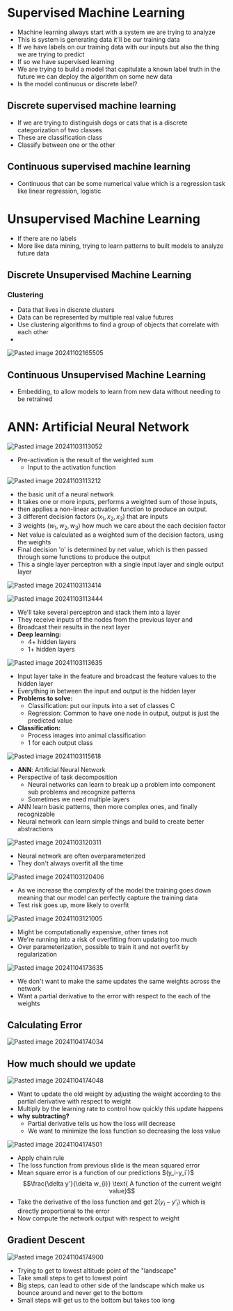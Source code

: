 # Supervised Machine Learning
- Machine learning always start with a system we are trying to analyze
- This is system is generating data it'll be our training data
- If we have labels on our training data with our inputs but also the thing we are trying to predict
- If so we have supervised learning
- We are trying to build a model that capitulate a known label truth in the future we can deploy the algorithm on some new data
- Is the model continuous or discrete label?
## Discrete supervised machine learning
- If we are trying to distinguish dogs or cats that is a discrete categorization of two classes 
- These are classification class
- Classify between one or the other
## Continuous supervised machine learning
- Continuous that can be some numerical value which is a regression task like linear regression, logistic

# Unsupervised Machine Learning
- If there are no labels 
- More like data mining, trying to learn patterns to built models to analyze future data
## Discrete Unsupervised Machine Learning
### Clustering
- Data that lives in discrete clusters 
- Data can be represented by multiple real value futures
- Use clustering algorithms to find a group of objects that correlate with each other
- 

![Pasted image 20241102165505](https://github.com/user-attachments/assets/a3a486b0-67f9-4165-85f1-485f974f87cf)


## Continuous Unsupervised Machine Learning 
- Embedding, to allow models to learn from new data without needing to be retrained


# ANN: Artificial Neural Network
![Pasted image 20241103113052](https://github.com/user-attachments/assets/e58cd4b8-20ad-43b7-9c06-d1e802523ee3)


- Pre-activation is the result of the weighted sum
	- Input to the activation function

![Pasted image 20241103113212](https://github.com/user-attachments/assets/f2cc951a-debd-47e3-bccd-be2e6f7463cd)


- the basic unit of a neural network
- It takes one or more inputs, performs a weighted sum of those inputs,
- then applies a non-linear activation function to produce an output.
- 3 different decision factors ($x_{1}, x_{2}, x_{3}$) that are inputs
- 3 weights ($w_{1}, w_{2}, w_{3}$) how much we care about the each decision factor
- Net value is calculated as a weighted sum of the decision factors, using the weights
- Final decision 'o' is determined by net value, which is then passed through some functions to produce the output 
- This a single layer perceptron with a single input layer and single output layer

![Pasted image 20241103113414](https://github.com/user-attachments/assets/a250c584-01a6-4ebf-af25-0b361559fe10)


![Pasted image 20241103113444](https://github.com/user-attachments/assets/cbed8e4b-1917-4baf-9215-d4ddc86fe8b5)

- We'll take several perceptron and stack them into a layer 
- They receive inputs of the nodes from the previous layer and
- Broadcast their results in the next layer 
- **Deep learning:**
	- 4+ hidden layers
	- 1+ hidden layers


![Pasted image 20241103113635](https://github.com/user-attachments/assets/065887fd-cde5-4d74-87e8-04fd96c560a1)


- Input layer take in the feature and broadcast the feature values to the hidden layer
- Everything in between the input and output is the hidden layer 
- **Problems to solve:**
	- Classification: put our inputs into a set of classes C
	- Regression: Common to have one node in output, output is just the predicted value
- **Classification:**
	- Process images into animal classification
	- 1 for each output class


![Pasted image 20241103115618](https://github.com/user-attachments/assets/cb17324f-ce7d-45b8-9645-4d7c57815d0c)


- **ANN**: Artificial Neural Network
- Perspective of task decomposition 
	- Neural networks can learn to break up a problem into component sub problems and recognize patterns 
	- Sometimes we need multiple layers 
- ANN learn basic patterns, then more complex ones, and finally recognizable 
- Neural network can learn simple things and build to create better abstractions 


![Pasted image 20241103120311](https://github.com/user-attachments/assets/2e988a80-8e05-4361-bc7b-2d0676b3efa7)


- Neural network are often overparameterized 
- They don't always overfit all the time 


![Pasted image 20241103120406](https://github.com/user-attachments/assets/a0a73f32-20fe-40e1-94e2-9e42a63ed445)


- As we increase the complexity of the model the training goes down meaning that our model can perfectly capture the training data 
- Test risk goes up, more likely to overfit

![Pasted image 20241103121005](https://github.com/user-attachments/assets/5fc9fffb-acb3-42b7-9da8-1f3f3ca3a915)


- Might be computationally expensive, other times not
- We're running into a risk of overfitting from updating too much
- Over parameterization, possible to train it and not overfit by regularization 

![Pasted image 20241104173635](https://github.com/user-attachments/assets/e2c18367-a1cb-48f0-8f45-009ec8a6ae79)


- We don't want to make the same updates the same weights across the network
- Want a partial derivative to the error with respect to the each of the weights
## Calculating Error

![Pasted image 20241104174034](https://github.com/user-attachments/assets/3924441f-5eda-49ce-9666-5a597289f0d6)


## How much should we update

![Pasted image 20241104174048](https://github.com/user-attachments/assets/8a5deed6-3b3e-4062-9a5b-14d2df9eb39d)


- Want to update the old weight by adjusting the weight according to the partial derivative with respect to weight 
- Multiply by the learning rate to control how quickly this update happens 
- **why subtracting?**
	- Partial derivative tells us how the loss will decrease
	- We want to minimize the loss function so decreasing the loss value 


![Pasted image 20241104174501](https://github.com/user-attachments/assets/ccf96957-1de7-4b9d-b56b-df6ac687c496)


- Apply chain rule 
- The loss function from previous slide is the mean squared error 
- Mean square error is a function of our predictions $(y_i-y_i`)$
$$\frac{\delta y'}{\delta w_{i}} \text{ A function of the current weight value}$$
- Take the derivative of the loss function and get $2(y_{i}-y'_{i})$ which is directly proportional to the error 
- Now compute the network output with respect to weight

## Gradient Descent
![Pasted image 20241104174900](https://github.com/user-attachments/assets/0b9a3d8c-e8c8-44aa-a72d-235589d1cd57)


- Trying to get to lowest altitude point of the "landscape"
- Take small steps to get to lowest point
- Big steps, can lead to other side of the landscape which make us bounce around and never get to the bottom
- Small steps will get us to the bottom but takes too long

